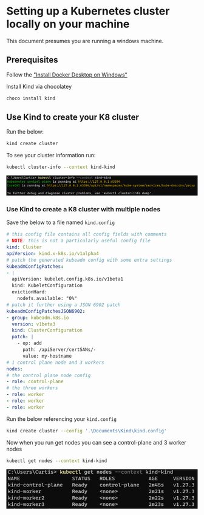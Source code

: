 # Setting up a Kubernetes cluster locally on your machine

This document presumes you are running a windows machine.

## Prerequisites

Follow the ["Install Docker Desktop on Windows"](https://docs.docker.com/desktop/install/windows-install/#install-docker-desktop-on-windows)

Install Kind via chocolatey

```bash
choco install kind
```

## Use Kind to create your K8 cluster

Run the below:

```bash
kind create cluster
```

To see your cluster information run:

```bash
kubectl cluster-info --context kind-kind
```

![kind1](../assets/images/kind1.png "kind1.png")

### Use Kind to create a K8 cluster with multiple nodes

Save the below to a file named `kind.config`

```yaml
# this config file contains all config fields with comments
# NOTE: this is not a particularly useful config file
kind: Cluster
apiVersion: kind.x-k8s.io/v1alpha4
# patch the generated kubeadm config with some extra settings
kubeadmConfigPatches:
- |
  apiVersion: kubelet.config.k8s.io/v1beta1
  kind: KubeletConfiguration
  evictionHard:
    nodefs.available: "0%"
# patch it further using a JSON 6902 patch
kubeadmConfigPatchesJSON6902:
- group: kubeadm.k8s.io
  version: v1beta3
  kind: ClusterConfiguration
  patch: |
    - op: add
      path: /apiServer/certSANs/-
      value: my-hostname
# 1 control plane node and 3 workers
nodes:
# the control plane node config
- role: control-plane
# the three workers
- role: worker
- role: worker
- role: worker
```

Run the below referencing your `kind.config`

```bash
kind create cluster --config '.\Documents\Kind\kind.config'
```

Now when you run get nodes you can see a control-plane and 3 worker nodes

```bash
kubectl get nodes --context kind-kind
```

![kind2](../assets/images/kind2.png "kind2.png")
